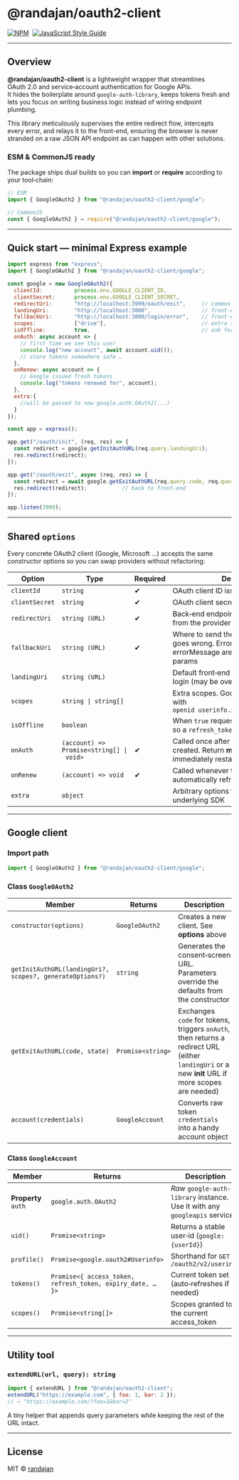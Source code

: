 # @randajan/oauth2-client

[![NPM](https://img.shields.io/npm/v/@randajan/oauth2-client.svg)](https://www.npmjs.com/package/@randajan/oauth2-client) 
[![JavaScript Style Guide](https://img.shields.io/badge/code_style-standard-brightgreen.svg)](https://standardjs.com)

---

## Overview

**@randajan/oauth2-client** is a lightweight wrapper that streamlines OAuth 2.0 and service‑account authentication for Google APIs.  
It hides the boilerplate around `google-auth-library`, keeps tokens fresh and lets you focus on writing business logic instead of wiring endpoint plumbing.

This library meticulously supervises the entire redirect flow, intercepts every error, and relays it to the front-end, ensuring the browser is never stranded on a raw JSON API endpoint as can happen with other solutions.

### ESM **&** CommonJS ready

The package ships dual builds so you can **import** or **require** according to your tool‑chain:

```js
// ESM
import { GoogleOAuth2 } from "@randajan/oauth2-client/google";

// CommonJS
const { GoogleOAuth2 } = require("@randajan/oauth2-client/google");
```

---

## Quick start — minimal Express example

```js
import express from "express";
import { GoogleOAuth2 } from "@randajan/oauth2-client/google";

const google = new GoogleOAuth2({
  clientId:          process.env.GOOGLE_CLIENT_ID,
  clientSecret:      process.env.GOOGLE_CLIENT_SECRET,
  redirectUri:       "http://localhost:3999/oauth/exit",     // common backend route
  landingUri:        "http://localhost:3000",                // front‑end OK screen (default)
  fallbackUri:       "http://localhost:3000/login/error",    // front‑end error screen
  scopes:            ["drive"],                              // extra scopes
  isOffline:         true,                                   // ask for refresh_token
  onAuth: async account => {
    // first time we see this user
    console.log("new account", await account.uid());
    // store tokens somewhere safe …
  },
  onRenew: async account => {
    // Google issued fresh tokens
    console.log("tokens renewed for", account);
  },
  extra:{
    //will be passed to new google.auth.OAuth2(...)
  }
});

const app = express();

app.get("/oauth/init", (req, res) => {
  const redirect = google.getInitAuthURL(req.query.landingUri);
  res.redirect(redirect);
});

app.get("/oauth/exit", async (req, res) => {
  const redirect = await google.getExitAuthURL(req.query.code, req.query.state);
  res.redirect(redirect);           // back to front‑end
});

app.listen(3999);
```

---

## Shared `options`

Every concrete OAuth2 client (Google, Microsoft …​) accepts the same constructor options so you can swap providers without refactoring:

| Option | Type | Required | Description |
|--------|------|----------|-------------|
| `clientId` | `string` | ✔︎ | OAuth client ID issued by the provider |
| `clientSecret` | `string` | ✔︎ | OAuth client secret |
| `redirectUri` | `string (URL)` | ✔︎ | Back‑end endpoint that receives `code` from the provider |
| `fallbackUri` | `string (URL)` | ✔︎ | Where to send the user when *anything* goes wrong. Error errorCode & errorMessage are appended as query params |
| `landingUri` | `string (URL)` |   | Default front‑end page after successful login (may be overridden per request) |
| `scopes` | `string \| string[]` |   | Extra scopes. Google is always invoked with `openid userinfo.profile userinfo.email` |
| `isOffline` | `boolean` |   | When `true` requests `access_type=offline` so a `refresh_token` is issued |
| `onAuth` | `(account) => Promise<string[] \| void>` | ✔︎ | Called once after new account is created. Return **missing scopes** to immediately restart the flow |
| `onRenew` | `(account) => void` | ✔︎ | Called whenever the access‑token is automatically refreshed |
| `extra` | `object` |   | Arbitrary options forwarded to the underlying SDK |

---

## Google client

### Import path

```js
import { GoogleOAuth2 } from "@randajan/oauth2-client/google";
```

### Class **`GoogleOAuth2`**

| Member | Returns | Description |
|--------|---------|-------------|
| `constructor(options)` | `GoogleOAuth2` | Creates a new client. See **options** above |
| `getInitAuthURL(landingUri?, scopes?, generateOptions?)` | `string` | Generates the consent‑screen URL. Parameters override the defaults from the constructor |
| `getExitAuthURL(code, state)` | `Promise<string>` | Exchanges `code` for tokens, triggers `onAuth`, then returns a redirect URL (either `landingUri` or a new **init** URL if more scopes are needed) |
| `account(credentials)` | `GoogleAccount` | Converts raw token `credentials` into a handy account object |

### Class **`GoogleAccount`**

| Member | Returns | Description |
|--------|---------|-------------|
| **Property** `auth` | `google.auth.OAuth2` | *Raw* `google-auth-library` instance. Use it with any `googleapis` service |
| `uid()` | `Promise<string>` | Returns a stable user‑id (`google:{userId}`) |
| `profile()` | `Promise<google.oauth2#Userinfo>` | Shorthand for `GET /oauth2/v2/userinfo` |
| `tokens()` | `Promise<{ access_token, refresh_token, expiry_date, … }>` | Current token set (auto‑refreshes if needed) |
| `scopes()` | `Promise<string[]>` | Scopes granted to the current access_token |

---

## Utility tool

### `extendURL(url, query): string`

```js
import { extendURL } from "@randajan/oauth2-client";
extendURL("https://example.com", { foo: 1, bar: 2 });
// → "https://example.com/?foo=1&bar=2"
```

A tiny helper that appends query parameters while keeping the rest of the URL intact.

---

## License

MIT © [randajan](https://github.com/randajan)
